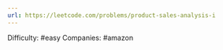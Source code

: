 ```yaml
---
url: https://leetcode.com/problems/product-sales-analysis-i
---
```


Difficulty: #easy
Companies: #amazon